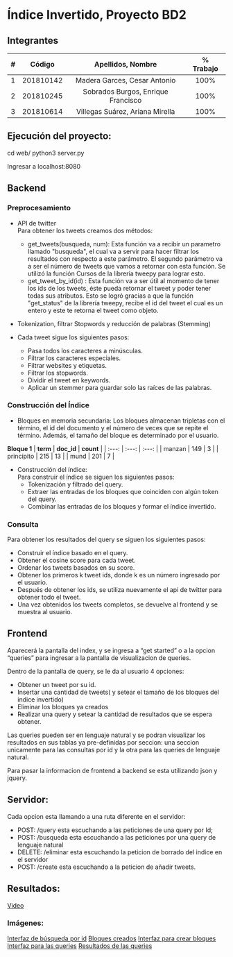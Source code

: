 #  Índice Invertido, Proyecto BD2


## Integrantes
|  **#** | **Código** | **Apellidos, Nombre** | **% Trabajo** |
| :---: | :---: | :---: | :---: |
|  1 | 201810142 |Madera Garces, Cesar Antonio | 100% |
|  2 | 201810245 |Sobrados Burgos, Enrique Francisco | 100% |
|  3 | 201810614 |Villegas Suárez, Ariana Mirella | 100% |

## Ejecución del proyecto: 

cd web/
python3 server.py

Ingresar a localhost:8080

## Backend

### Preprocesamiento

- API de twitter \
Para obtener los tweets creamos dos métodos: 
    - get_tweets(busqueda, num):
        Esta función va a recibir un parametro llamado "busqueda", el cual va a servir para hacer filtrar los resultados con respecto a este parámetro. El segundo parámetro va a ser el número de tweets que vamos a retornar con esta función. Se utilizó la función Cursos de la librería tweepy para lograr esto. 
    - get_tweet_by_id(id) :
        Esta función va a ser útil al momento de tener los ids de los tweets, éste pueda retornar el tweet y poder tener todas sus atributos.  Esto se logró gracias a que la función "get_status" de la librería tweepy, recibe el id del tweet el cual es un entero y este te retorna el tweet como objeto.

- Tokenization, filtrar Stopwords y reducción de palabras (Stemming)

- Cada tweet sigue los siguientes pasos:

    - Pasa todos los caracteres a minúsculas.
    - Filtrar los caracteres especiales.
    - Filtrar websites y etiquetas.
    - Filtrar los stopwords.
    - Dividir el tweet en keywords.
    - Aplicar un stemmer para guardar solo las raíces de las palabras.

### Construcción del Índice

- Bloques en memoria secundaria:
    Los bloques almacenan tripletas con el término, el id del documento y el número de veces que se repite el término. Además, el tamaño del bloque es determinado por el usuario.

**Bloque 1**
|  **term** | **doc_id** | **count** |
| :---: | :---: | :---: |
|  manzan | 149 | 3 |
|  principito | 215 | 13 |
|  mund | 201 | 7 |

- Construcción del índice:	
	Para construir el índice se siguen los siguientes pasos:
    - Tokenización y filtrado del query.
    - Extraer las entradas de los bloques que coinciden con algún token del query.
    - Combinar las entradas de los bloques y formar el índice invertido.


### Consulta
Para obtener los resultados del query se siguen los siguientes pasos:
- Construir el índice basado en el query.
- Obtener el cosine score para cada tweet.
- Ordenar los tweets basados en su score.
- Obtener los primeros k tweet ids, donde k es un número ingresado por el usuario.
- Después de obtener los ids, se utiliza nuevamente el api de twitter para obtener todo el tweet.
- Una vez obtenidos los tweets completos, se devuelve al frontend y se muestra al usuario.


## Frontend

Aparecerá la pantalla del index, y se ingresa a “get started” o a la opcion “queries” para ingresar a la pantalla de visualizacion de queries.

Dentro de la pantalla de query, se le da al usuario 4 opciones: 
- Obtener un tweet por su id.
- Insertar una cantidad de tweets( y setear el tamaño de los bloques del indice invertido)
- Eliminar los bloques ya creados
- Realizar una query y setear la cantidad de resultados que se espera obtener.

Las queries pueden ser en lenguaje natural y se podran visualizar los resultados en sus tablas ya pre-definidas por seccion: una seccion unicamente para las consultas por id y la otra para las queries de lenguaje natural.

Para pasar la informacion de frontend a backend se esta utilizando json y jquery. 

## Servidor: 

Cada opcion esta llamando a una ruta diferente en el servidor: 
- POST: /query esta escuchando a las peticiones de una query por Id;
- POST: /busqueda esta escuchando a las peticiones por una query de lenguaje natural 
- DELETE: /eliminar esta escuchando la peticion de borrado del indice en el servidor
- POST: /create esta escuchando a la peticion de añadir tweets. 

## Resultados:

[Video](pruebasIndice.zip)

### Imágenes:

[Interfaz de búsqueda por id](web/imagenes/Interfaz_busqueda_id.png)
[Bloques creados](web/imagenes/bloques_creados.png)
[Interfaz para crear bloques](web/imagenes/interfaz_crear_bloques.png)
[Interfaz para las queries](web/imagenes/interfaz_queries.png)
[Resultados de las queries](web/imagenes/query_ejecutada.png)
